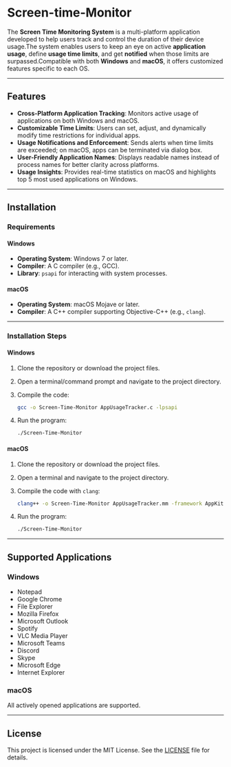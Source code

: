 # Screen-time-Monitor

The **Screen Time Monitoring System** is a multi-platform application developed to help users track and control the duration of their device usage.The system enables users to keep an eye on active **application usage**, define **usage time limits**, and get **notified** when those limits are surpassed.Compatible with both **Windows** and **macOS**, it offers customized features specific to each OS.

---

## Features

- **Cross-Platform Application Tracking**: Monitors active usage of applications on both Windows and macOS.
- **Customizable Time Limits**: Users can set, adjust, and dynamically modify time restrictions for individual apps.
- **Usage Notifications and Enforcement**: Sends alerts when time limits are exceeded; on macOS, apps can be terminated via dialog box.
- **User-Friendly Application Names**: Displays readable names instead of process names for better clarity across platforms.
- **Usage Insights**: Provides real-time statistics on macOS and highlights top 5 most used applications on Windows.

---

## Installation

### Requirements

#### Windows  
- **Operating System**: Windows 7 or later.  
- **Compiler**: A C compiler (e.g., GCC).  
- **Library**: `psapi` for interacting with system processes.  

#### macOS  
- **Operating System**: macOS Mojave or later.  
- **Compiler**: A C++ compiler supporting Objective-C++ (e.g., `clang`).

---

### Installation Steps
#### Windows
1. Clone the repository or download the project files.  
2. Open a terminal/command prompt and navigate to the project directory.  
3. Compile the code:
   
    ```bash
    gcc -o Screen-Time-Monitor AppUsageTracker.c -lpsapi
    ```  
5. Run the program:  
    ```bash
    ./Screen-Time-Monitor
    ```

#### macOS
1. Clone the repository or download the project files.  
2. Open a terminal and navigate to the project directory.  
3. Compile the code with `clang`:
   
    ```bash
    clang++ -o Screen-Time-Monitor AppUsageTracker.mm -framework AppKit -framework Foundation
    ```  
5. Run the program:  
    ```bash
    ./Screen-Time-Monitor
    ```

---

## Supported Applications

### Windows
- Notepad  
- Google Chrome  
- File Explorer  
- Mozilla Firefox  
- Microsoft Outlook  
- Spotify  
- VLC Media Player  
- Microsoft Teams  
- Discord  
- Skype
- Microsoft Edge
- Internet Explorer

### macOS
All actively opened applications are supported.

---

## License  
This project is licensed under the MIT License. See the [LICENSE](LICENSE) file for details.
